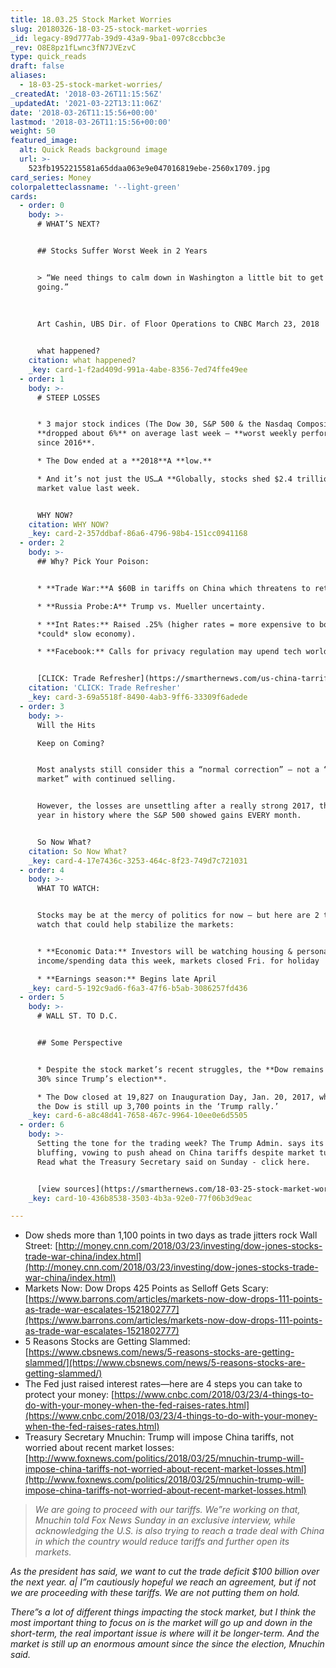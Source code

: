 ```yaml
---
title: 18.03.25 Stock Market Worries
slug: 20180326-18-03-25-stock-market-worries
_id: legacy-89d777ab-39d9-43a9-9ba1-097c8ccbbc3e
_rev: O8E8pz1fLwnc3fN7JVEzvC
type: quick_reads
draft: false
aliases:
  - 18-03-25-stock-market-worries/
_createdAt: '2018-03-26T11:15:56Z'
_updatedAt: '2021-03-22T13:11:06Z'
date: '2018-03-26T11:15:56+00:00'
lastmod: '2018-03-26T11:15:56+00:00'
weight: 50
featured_image:
  alt: Quick Reads background image
  url: >-
    523fb1952215581a65ddaa063e9e047016819ebe-2560x1709.jpg
card_series: Money
colorpaletteclassname: '--light-green'
cards:
  - order: 0
    body: >-
      # WHAT’S NEXT?


      ## Stocks Suffer Worst Week in 2 Years


      > “We need things to calm down in Washington a little bit to get things
      going.”  
        
        
        
      Art Cashin, UBS Dir. of Floor Operations to CNBC March 23, 2018


      what happened?
    citation: what happened?
    _key: card-1-f2ad409d-991a-4abe-8356-7ed74ffe49ee
  - order: 1
    body: >-
      # STEEP LOSSES


      * 3 major stock indices (The Dow 30, S&P 500 & the Nasdaq Composite)
      **dropped about 6%** on average last week – **worst weekly performance
      since 2016**.

      * The Dow ended at a **2018**A **low.**

      * And it’s not just the US…A **Globally, stocks shed $2.4 trillion** in
      market value last week.


      WHY NOW?
    citation: WHY NOW?
    _key: card-2-357ddbaf-86a6-4796-98b4-151cc0941168
  - order: 2
    body: >-
      ## Why? Pick Your Poison:


      * **Trade War:**A $60B in tariffs on China which threatens to retaliate.

      * **Russia Probe:A** Trump vs. Mueller uncertainty.

      * **Int Rates:** Raised .25% (higher rates = more expensive to borrow $$ =
      *could* slow economy).

      * **Facebook:** Calls for privacy regulation may upend tech world.


      [CLICK: Trade Refresher](https://smarthernews.com/us-china-tarriffs/)
    citation: 'CLICK: Trade Refresher'
    _key: card-3-69a5518f-8490-4ab3-9ff6-33309f6adede
  - order: 3
    body: >-
      Will the Hits  

      Keep on Coming?


      Most analysts still consider this a “normal correction” – not a “bear
      market” with continued selling.


      However, the losses are unsettling after a really strong 2017, the 1st
      year in history where the S&P 500 showed gains EVERY month.


      So Now What?
    citation: So Now What?
    _key: card-4-17e7436c-3253-464c-8f23-749d7c721031
  - order: 4
    body: >-
      WHAT TO WATCH:


      Stocks may be at the mercy of politics for now – but here are 2 things to
      watch that could help stabilize the markets:


      * **Economic Data:** Investors will be watching housing & personal
      income/spending data this week, markets closed Fri. for holiday

      * **Earnings season:** Begins late April
    _key: card-5-192c9ad6-f6a3-47f6-b5ab-3086257fd436
  - order: 5
    body: >-
      # WALL ST. TO D.C.


      ## Some Perspective


      * Despite the stock market’s recent struggles, the **Dow remains up about
      30% since Trump’s election**.

      * The Dow closed at 19,827 on Inauguration Day, Jan. 20, 2017, which means
      the Dow is still up 3,700 points in the ‘Trump rally.’
    _key: card-6-a8c48d41-7658-467c-9964-10ee0e6d5505
  - order: 6
    body: >-
      Setting the tone for the trading week? The Trump Admin. says its not
      bluffing, vowing to push ahead on China tariffs despite market turbulence.
      Read what the Treasury Secretary said on Sunday - click here.


      [view sources](https://smarthernews.com/18-03-25-stock-market-worries/)
    _key: card-10-436b8538-3503-4b3a-92e0-77f06b3d9eac

---
```

* Dow sheds more than 1,100 points in two days as trade jitters rock Wall Street: [http://money.cnn.com/2018/03/23/investing/dow-jones-stocks-trade-war-china/index.html](http://money.cnn.com/2018/03/23/investing/dow-jones-stocks-trade-war-china/index.html)
* Markets Now: Dow Drops 425 Points as Selloff Gets Scary:  
[https://www.barrons.com/articles/markets-now-dow-drops-111-points-as-trade-war-escalates-1521802777](https://www.barrons.com/articles/markets-now-dow-drops-111-points-as-trade-war-escalates-1521802777)
* 5 Reasons Stocks are Getting Slammed:  
[https://www.cbsnews.com/news/5-reasons-stocks-are-getting-slammed/](https://www.cbsnews.com/news/5-reasons-stocks-are-getting-slammed/)
* The Fed just raised interest rates—here are 4 steps you can take to protect your money: [https://www.cnbc.com/2018/03/23/4-things-to-do-with-your-money-when-the-fed-raises-rates.html](https://www.cnbc.com/2018/03/23/4-things-to-do-with-your-money-when-the-fed-raises-rates.html)
* Treasury Secretary Mnuchin: Trump will impose China tariffs, not worried about recent market losses: [http://www.foxnews.com/politics/2018/03/25/mnuchin-trump-will-impose-china-tariffs-not-worried-about-recent-market-losses.html](http://www.foxnews.com/politics/2018/03/25/mnuchin-trump-will-impose-china-tariffs-not-worried-about-recent-market-losses.html)

> _We are going to proceed with our tariffs. We”re working on that, Mnuchin told Fox News Sunday in an exclusive interview, while acknowledging the U.S. is also trying to reach a trade deal with China in which the country would reduce tariffs and further open its markets._  
  
  
  
_As the president has said, we want to cut the trade deficit $100 billion over the next year. a| I”m cautiously hopeful we reach an agreement, but if not we are proceeding with these tariffs. We are not putting them on hold._  
  
  
  
_There”s a lot of different things impacting the stock market, but I think the most important thing to focus on is the market will go up and down in the short-term, the real important issue is where will it be longer-term. And the market is still up an enormous amount since the since the election, Mnuchin said._